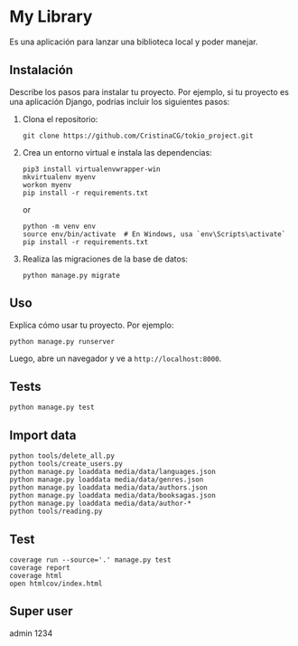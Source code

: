 # My Library

Es una aplicación para lanzar una biblioteca local y poder manejar.

## Instalación

Describe los pasos para instalar tu proyecto. Por ejemplo, si tu proyecto es una aplicación Django, podrías incluir los siguientes pasos:

1. Clona el repositorio:
    ```
    git clone https://github.com/CristinaCG/tokio_project.git
    ```
2. Crea un entorno virtual e instala las dependencias:
    ```
    pip3 install virtualenvwrapper-win
    mkvirtualenv myenv
    workon myenv
    pip install -r requirements.txt
    ```
    or
    ```
    python -m venv env
    source env/bin/activate  # En Windows, usa `env\Scripts\activate`
    pip install -r requirements.txt
    ```
3. Realiza las migraciones de la base de datos:
    ```
    python manage.py migrate
    ```

## Uso

Explica cómo usar tu proyecto. Por ejemplo:

```
python manage.py runserver
```
Luego, abre un navegador y ve a `http://localhost:8000`.

## Tests
```
python manage.py test
```

## Import data

```
python tools/delete_all.py
python tools/create_users.py
python manage.py loaddata media/data/languages.json
python manage.py loaddata media/data/genres.json
python manage.py loaddata media/data/authors.json
python manage.py loaddata media/data/booksagas.json
python manage.py loaddata media/data/author-*
python tools/reading.py 
```

## Test
```
coverage run --source='.' manage.py test
coverage report
coverage html
open htmlcov/index.html
```

## Super user
admin
1234